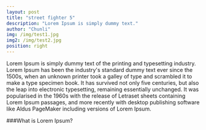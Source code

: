 ```yaml
---
layout: post
title: "street fighter 5"
description: "Lorem Ipsum is simply dummy text."
author: "Chunli"
img: /img/test1.jpg
img2: /img/test2.jpg
position: right
---
```

Lorem Ipsum is simply dummy text of the printing and typesetting industry. Lorem Ipsum has been the industry's standard dummy text ever since the 1500s, when an unknown printer took a galley of type and scrambled it to make a type specimen book. It has survived not only five centuries, but also the leap into electronic typesetting, remaining essentially unchanged. It was popularised in the 1960s with the release of Letraset sheets containing Lorem Ipsum passages, and more recently with desktop publishing software like Aldus PageMaker including versions of Lorem Ipsum.

###What is Lorem Ipsum?